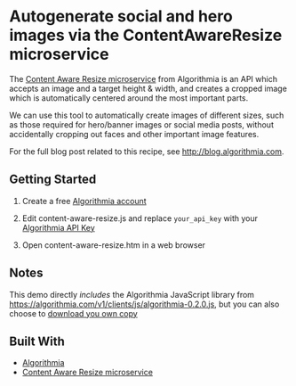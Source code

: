 # Autogenerate social and hero images via the ContentAwareResize microservice

The [Content Aware Resize microservice](https://algorithmia.com/algorithms/media/ContentAwareResize) from Algorithmia is an API which accepts an image and a target height & width, and creates a cropped image which is automatically centered around the most important parts.

We can use this tool to automatically create images of different sizes, such as those required for hero/banner images or social media posts, without accidentally cropping out faces and other important image features.

For the full blog post related to this recipe, see http://blog.algorithmia.com.

## Getting Started

1. Create a free [Algorithmia account](https://algorithmia.com/signup)

2. Edit content-aware-resize.js and replace `your_api_key` with your [Algorithmia API Key](http://developers.algorithmia.com/basics/customizing-api-keys/)

3. Open content-aware-resize.htm in a web browser

## Notes

This demo directly *includes* the Algorithmia JavaScript library from https://algorithmia.com/v1/clients/js/algorithmia-0.2.0.js, but you can also choose to [download you own copy](https://algorithmia.com/developers/clients/javascript/)

## Built With

* [Algorithmia](https://algorithmia.com)
* [Content Aware Resize microservice](https://algorithmia.com/algorithms/media/ContentAwareResize)

